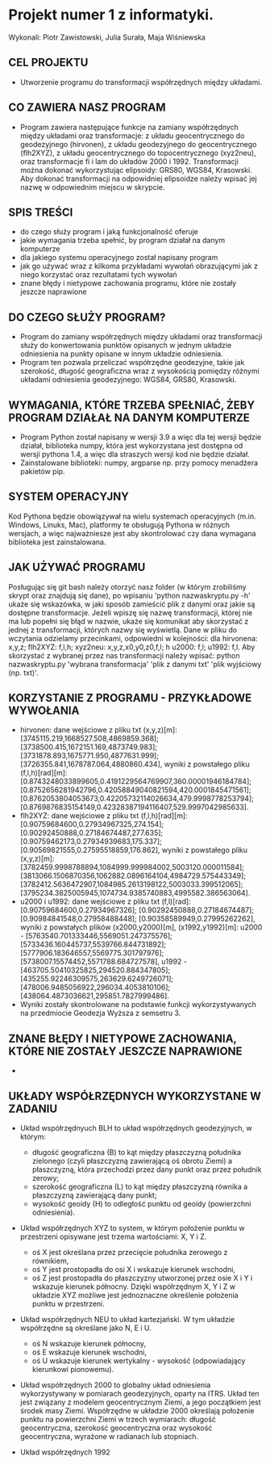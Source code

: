 # Projekt numer 1 z informatyki.
 Wykonali: Piotr Zawistowski, Julia Surała, Maja Wiśniewska

## CEL PROJEKTU
  * Utworzenie programu do transformacji współrzędnych między układami.

## CO ZAWIERA NASZ PROGRAM
  * Program zawiera następujące funkcje na zamiany współrzędnych między układami oraz transformacje: z układu geocentrycznego do geodezyjnego (hirvonen), z układu geodezyjnego do geocentrycznego (flh2XYZ), z układu geocentrycznego do topocentrycznego (xyz2neu), oraz transformacje fi i lam do układów 2000 i 1992. Transformacji można dokonać wykorzystując elipsoidy: GRS80, WGS84, Krasowski. Aby dokonać transformacji na odpowidniej elipsoidze należy wpisać jej nazwę w odpowiednim miejscu w skrypcie. 

## 


## SPIS TREŚCI 
 * do czego służy program i jaką funkcjonalność oferuje
 * jakie wymagania trzeba spełnić, by program działał na danym komputerze 
 * dla jakiego systemu operacyjnego został napisany program 
 * jak go używać wraz z kilkoma przykładami wywołań obrazującymi jak z niego korzystać oraz rezultatami tych wywołań 
 * znane błędy i nietypowe zachowania programu, które nie zostały jeszcze naprawione


## DO CZEGO SŁUŻY PROGRAM?
  * Program do zamiany współrzędnych między układami oraz transformacji służy do konwertowania punktów opisanych w jednym układzie odniesienia na punkty opisane w innym układzie odniesienia.
  * Program ten pozwala przeliczać współrzędne geodezyjne, takie jak szerokość, długość geograficzna wraz z wysokością pomiędzy różnymi układami odniesienia geodezyjnego: WGS84, GRS80, Krasowski.
  
## WYMAGANIA, KTÓRE TRZEBA SPEŁNIAĆ, ŻEBY PROGRAM DZIAŁAŁ NA DANYM KOMPUTERZE

  * Program Python został napisany w wersji 3.9 a więc dla tej wersji będzie działał, biblioteka numpy, która jest wykorzystana jest dostępna od wersji pythona 1.4, a więc dla straszych wersji kod nie będzie działał.
  * Zainstalowane biblioteki: numpy, argparse np. przy pomocy menadżera pakietów pip.
 
## SYSTEM OPERACYJNY 
Kod Pythona będzie obowiązywał na wielu systemach operacyjnych (m.in. Windows, Linuks, Mac), platformy te obsługują Pythona w różnych wersjach, a więc najważniesze jest aby skontrolować czy dana wymagana biblioteka jest zainstalowana.
 
## JAK UŻYWAĆ PROGRAMU 
Posługując się git bash należy otorzyć nasz folder (w którym zrobiliśmy skrypt oraz znajdują się dane), po wpisaniu 'python nazwaskryptu.py -h' ukaże się wskazówka, w jaki sposób zamieścić plik z danymi oraz jakie są dostępne transformacje. Jeżeli wpiszę się nazwę transformacji, której nie ma lub popełni się błąd w nazwie, ukaże się komunikat aby skorzystać z jednej z transformacji, których nazwy się wyświetlą. 
Dane w pliku do wczytania odzielamy przecinkami, odpowiedni w kolejności: dla hirvonena: x,y,z; flh2XYZ: f,l,h; xyz2neu: x,y,z,x0,y0,z0,f,l; h u2000: f,l; u1992: f,l.
Aby skorzystać z wybranej przez nas transformacji należy wpisać: python nazwaskryptu.py 'wybrana transformacja' 'plik z danymi txt' 'plik wyjściowy (np. txt)'.
  
## KORZYSTANIE Z PROGRAMU - PRZYKŁADOWE WYWOŁANIA
  * hirvonen: dane wejściowe z pliku txt (x,y,z)[m]: [3745115.219,1668527.508,4869859.368]; [3738500.415,1672151.169,4873749.983]; [3731878.893,1675771.950,4877631.999]; [3726355.841,1678787.064,4880860.434], wyniki z powstałego pliku (f,l,h)[rad][m]: [0.8743248033899605,0.4191229564769907,360.00001946184784]; [0.8752656281942796,0.42058849040821594,420.0001845471561]; [0.8762053804053673,0.42205732114026634,479.9998778253794]; [0.8769876835154149,0.42328387194116407,529.9997042985633].
  * flh2XYZ: dane wejściowe z pliku txt (f,l,h)[rad][m]: [0.90759684600,0.27934967325,274.154]; [0.90292450888,0.27184674487,277.635]; [0.90759462173,0.27934939683,175.337]; [0.90569821555,0.27595518859,176.862], wyniki z powstałego pliku (x,y,z)[m]: [3782459.9998788894,1084999.999984002,5003120.000011584]; [3813066.1506870356,1062882.0896164104,4984729.575443349]; [3782412.5636472907,1084985.2613198122,5003033.399512065]; [3795234.3825005945,1074734.9385740883,4995582.386563064].
  * u2000 i u1992: dane wejściowe z pliku txt (f,l)[rad]: [0.90759684600,0.27934967326]; [0.90292450888,0.27184674487]; [0.90984841548,0.27958488448]; [0.90358589949,0.27995262262], wyniki z powstałych plików (x2000,y2000)[m], (x1992,y1992)[m]: u2000 - [5763540.701333446,5569051.247375576];  [5733436.160445737,5539766.844731892]; [5777906.183646557,5569775.301797976]; [5738007.15574452,5571788.684727578], u1992 - [463705.50410325825,294520.884347805]; [435255.92246309575,263629.6249726071]; [478006.9485056922,296034.4053810106]; [438064.4873036621,295851.7827999486].
  * Wyniki zostały skontrolowane na podstawie funkcji wykorzystywanych na przedmiocie Geodezja Wyższa z semsetru 3.   

## ZNANE BŁĘDY I NIETYPOWE ZACHOWANIA, KTÓRE NIE ZOSTAŁY JESZCZE NAPRAWIONE
  * 

## UKŁADY WSPÓŁRZĘDNYCH WYKORZYSTANE W ZADANIU
  * Układ współrzędnyuch BLH to układ współrzędnych geodezyjnych, w którym:
     - długość geograficzna (B) to kąt między płaszczyzną południka zielonego (czyli płaszczyzną zawierającą oś obrotu Ziemi) a płaszczyzną, która przechodzi przez dany punkt oraz przez południk zerowy;
     - szerokość geograficzna (L) to kąt między płaszczyzną równika a płaszczyzną zawierającą dany punkt;
     - wysokość geoidy (H) to odległość punktu od geoidy (powierzchni odniesienia).
     
  * Układ współrzędnych XYZ to system, w którym położenie punktu w przestrzeni opisywane jest trzema wartościami: X, Y i Z. 
     - oś X jest określana przez przecięcie południka zerowego z równikiem, 
     - oś Y jest prostopadła do osi X i wskazuje kierunek wschodni, 
     - oś Z jest prostopadła do płaszczyzny utworzonej przez osie X i Y i wskazuje kierunek północny. 
     Dzięki współrzędnym X, Y i Z w układzie XYZ możliwe jest jednoznaczne określenie położenia punktu w przestrzeni.
     
  * Układ współrzędnych NEU to układ kartezjański. W tym układzie współrzędne są określane jako N, E i U. 
     - oś N wskazuje kierunek północny, 
     - oś E wskazuje kierunek wschodni,  
     - oś U wskazuje kierunek wertykalny - wysokość (odpowiadający kierunkowi pionowemu).
     
  * Układ współrzędnych 2000 to globalny układ odniesienia wykorzystywany w pomiarach geodezyjnych, oparty na ITRS. Układ ten jest związany z modelem geocentrycznym Ziemi, a jego początkiem jest środek masy Ziemi. Współrzędne w układzie 2000 określają położenie punktu na powierzchni Ziemi w trzech wymiarach: długość geocentryczna, szerokość geocentryczna oraz wysokość geocentryczna, wyrażone w radianach lub stopniach. 
  
  * Układ współrzędnych 1992 




 
 
